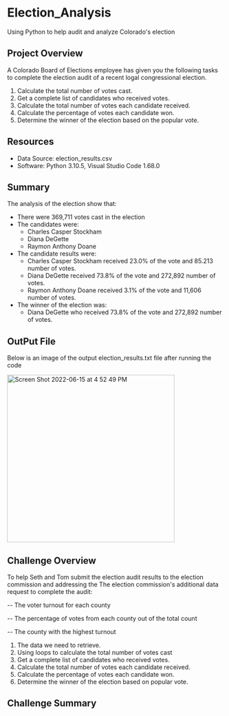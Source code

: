 # Election_Analysis
Using Python to help audit and analyze Colorado's election 

## Project Overview
A Colorado Board of Elections employee has given you the following tasks to complete the election audit of a recent logal congressional election.

1. Calculate the total number of votes cast. 
2. Get a complete list of candidates who received votes.
3. Calculate the total number of votes each candidate received.
4. Calculate the percentage of votes each candidate won.
5. Determine the winner of the election based on the popular vote.

## Resources
- Data Source: election_results.csv
- Software: Python 3.10.5, Visual Studio Code 1.68.0

## Summary 
The analysis of the election show that:
- There were 369,711 votes cast in the election
- The candidates were:
  - Charles Casper Stockham 
  - Diana DeGette 
  - Raymon Anthony Doane 
- The candidate results were: 
  - Charles Casper Stockham received 23.0% of the vote and 85.213 number of votes. 
  - Diana DeGette received 73.8% of the vote and 272,892 number of votes. 
  - Raymon Anthony Doane received 3.1% of the vote and 11,606 number of votes. 
- The winner of the election was: 
  - Diana DeGette who received 73.8% of the vote and 272,892 number of votes.


## OutPut File
Below is an image of the output election_results.txt file after running the code


<img width="389" alt="Screen Shot 2022-06-15 at 4 52 49 PM" src="https://user-images.githubusercontent.com/102444078/173960967-0bed3d8c-0f7d-4e00-8a68-15f43f951aa2.png">




## Challenge Overview
To help Seth and Tom submit the election audit results to the election commission and addressing the The election commission's additional data request to complete the audit:

-- The voter turnout for each county

-- The percentage of votes from each county out of the total count

-- The county with the highest turnout

1. The data we need to retrieve.
2. Using loops to calculate the total number of votes cast
3. Get a complete list of candidates who received votes.
4. Calculate the total number of votes each candidate received.
5. Calculate the percentage of votes each candidate won.
6. Determine the winner of the election based on popular vote.


## Challenge Summary 
